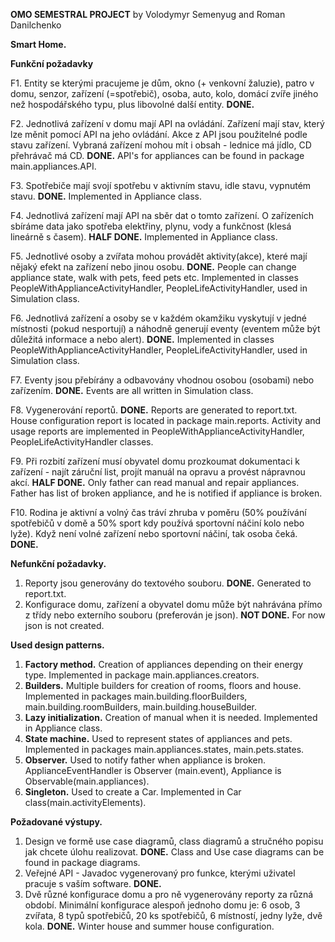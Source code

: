 **OMO SEMESTRAL PROJECT** by Volodymyr Semenyug and Roman Danilchenko

**Smart Home.**

**Funkční požadavky**

F1.	Entity se kterými pracujeme je dům, okno (+ venkovní žaluzie), patro v domu, senzor, zařízení (=spotřebič), osoba, auto, kolo, domácí zvíře jiného než hospodářského typu, plus libovolné další entity. **DONE.**

F2.	Jednotlivá zařízení v domu mají API na ovládání. Zařízení mají stav, který lze měnit pomocí API na jeho ovládání. Akce z API jsou použitelné podle stavu zařízení. Vybraná zařízení mohou mít i obsah - lednice má jídlo, CD přehrávač má CD. **DONE.** API's for appliances can be found in package main.appliances.API.

F3.	Spotřebiče mají svojí spotřebu v aktivním stavu, idle stavu, vypnutém stavu. **DONE.** Implemented in Appliance class.

F4.	Jednotlivá zařízení mají API na sběr dat o tomto zařízení. O zařízeních sbíráme data jako spotřeba elektřiny, plynu, vody a funkčnost (klesá lineárně s časem). **HALF DONE.** Implemented in Appliance class.

F5.	Jednotlivé osoby a zvířata mohou provádět aktivity(akce), které mají nějaký efekt na zařízení nebo jinou osobu.
**DONE.** People can change appliance state, walk with pets, feed pets etc. Implemented in classes PeopleWithApplianceActivityHandler,  PeopleLifeActivityHandler, used in Simulation class.

F6.	Jednotlivá zařízení a osoby se v každém okamžiku vyskytují v jedné místnosti (pokud nesportují) a náhodně generují eventy (eventem může být důležitá informace a nebo alert). **DONE.** Implemented in classes PeopleWithApplianceActivityHandler,  PeopleLifeActivityHandler, used in Simulation class.

F7.	Eventy jsou přebírány a odbavovány vhodnou osobou (osobami) nebo zařízením. **DONE.** Events are all written in Simulation class.

F8.	Vygenerování reportů. **DONE.** Reports are generated to report.txt. House configuration report is located in package main.reports. Activity and usage reports are implemented in PeopleWithApplianceActivityHandler,  PeopleLifeActivityHandler classes.

F9.	Při rozbití zařízení musí obyvatel domu prozkoumat dokumentaci k zařízení - najít záruční list, projít manuál na opravu a provést nápravnou akcí. **HALF DONE.** Only father can read manual and repair appliances. Father has list of broken appliance, and he is notified if appliance is broken.

F10.	Rodina je aktivní a volný čas tráví zhruba v poměru (50% používání spotřebičů v domě a 50% sport kdy používá sportovní náčiní kolo nebo lyže). Když není volné zařízení nebo sportovní náčiní, tak osoba čeká. **DONE.**

**Nefunkční požadavky.**
1. Reporty jsou generovány do textového souboru. **DONE.** Generated to report.txt.
2. Konfigurace domu, zařízení a obyvatel domu může být nahrávána přímo z třídy nebo externího souboru (preferován je json). **NOT DONE.** For now json is not created.

**Used design patterns.**
1. **Factory method.** Creation of appliances depending on their energy type. Implemented in package main.appliances.creators.
2. **Builders.** Multiple builders for creation of rooms, floors and house. Implemented in packages main.building.floorBuilders, main.building.roomBuilders, main.building.houseBuilder.
3. **Lazy initialization.** Creation of manual when it is needed. Implemented in Appliance class.
4. **State machine.** Used to represent states of appliances and pets. Implemented in packages main.appliances.states, main.pets.states.
5. **Observer.** Used to notify father when appliance is broken. ApplianceEventHandler is Observer (main.event), Appliance is Observable(main.appliances).
6. **Singleton.** Used to create a Car. Implemented in Car class(main.activityElements).

**Požadované výstupy.**
1. Design ve formě use case diagramů, class diagramů a stručného popisu jak chcete úlohu realizovat.
   **DONE.** Class and Use case diagrams can be found in package diagrams.
2. Veřejné API - Javadoc vygenerovaný pro funkce, kterými uživatel pracuje s vaším software. **DONE.**
3. Dvě různé konfigurace domu a pro ně vygenerovány reporty za různá období. Minimální konfigurace alespoň jednoho domu je: 6 osob, 3 zvířata, 8 typů spotřebičů, 20 ks spotřebičů, 6 místností, jedny lyže, dvě kola. **DONE.** Winter house and summer house configuration.

